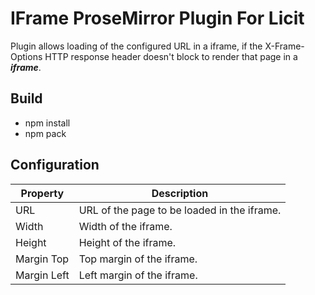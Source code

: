 # IFrame ProseMirror Plugin For Licit
Plugin allows loading of the configured URL in a iframe, if the X-Frame-Options HTTP response header doesn't block to render that page in a ***iframe***.

## Build

 - npm install 
 - npm pack

## Configuration
|Property| Description |
|--|--|
|URL  | URL of the page to be loaded in the iframe. |
|Width  | Width of the iframe. |
|Height  | Height of the iframe. |
|Margin Top  | Top margin of the iframe. |
|Margin Left| Left margin of the iframe. |
